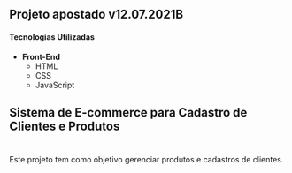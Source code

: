 ## Projeto apostado v12.07.2021B
#### Tecnologias Utilizadas

 - **Front-End**
    - HTML
    - CSS
    - JavaScript


## Sistema de E-commerce para Cadastro de Clientes e Produtos
#
  Este projeto tem como objetivo gerenciar produtos e cadastros de clientes.

